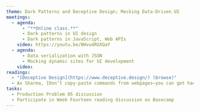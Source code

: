 ```yaml
---
theme: Dark Patterns and Deceptive Design; Mocking Data-Driven UI
meetings:
  - agenda:
      - "**Online class.**"
      - Dark patterns in UI design
      - Dark patterns in JavaScript, Web APIs
    video: https://youtu.be/NHvu4RGXQaY
  - agenda:
      - Data serialization with JSON
      - Mocking dynamic sites for UI development
    video:
readings:
  - "[Deceptive Design](https://www.deceptive.design/) (browse)"
  - Ax Sharma, [Don’t copy-paste commands from webpages—you can get hacked](https://www.bleepingcomputer.com/news/security/dont-copy-paste-commands-from-webpages-you-can-get-hacked/)
tasks:
  - Production Problem 05 discussion
  - Participate in Week Fourteen reading discussion on Basecamp
---
```

